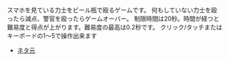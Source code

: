 スマホを見ている力士をビール瓶で殴るゲームです。
何もしていない力士を殴ったら減点、警官を殴ったらゲームオーバー。
制限時間は20秒。時間が経つと難易度と得点が上がります。難易度の最高は0.2秒です。
クリック/タッチまたはキーボードの1〜5で操作出来ます

* [ネタ元](https://twitter.com/ARYKEI/status/981724732155310080)